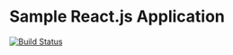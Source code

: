 # Sample React.js Application

[![Build Status](https://travis-ci.com/boomauakim/sample-react-app.svg?branch=master)](https://travis-ci.com/boomauakim/sample-react-app)